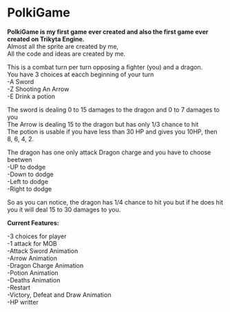 # PolkiGame

**PolkiGame is my first  game ever created and also the first game ever created on Trikyta Engine. <br/>**
Almost all the sprite are created by me,</br>
All the code and ideas are created by me.</br>


This is a combat turn per turn opposing a fighter (you) and a dragon. <br/>
You have 3 choices at eacch beginning of your turn <br/>
-A Sword<br/>
-Z Shooting An Arrow<br/>
-E Drink a potion<br/>

The sword is dealing 0 to 15 damages to the dragon and 0 to 7 damages to you<br/>
The Arrow is dealing 15 to the dragon but has only 1/3 chance to hit<br/>
The potion is usable if you have less than 30 HP and gives you 10HP, then 8, 6, 4, 2.<br/>

The dragon has one only attack Dragon charge and you have to choose beetwen<br/>
-UP to dodge<br/>
-Down to dodge<br/>
-Left to dodge<br/>
-Right to dodge<br/>

So as you can notice, the dragon has 1/4 chance to hit you but if he does hit you it will deal 15 to 30 damages to you.<br/>


**Current Features:**</br>

-3 choices for player</br>
-1 attack for MOB</br>
-Attack Sword Animation</br>
-Arrow Animation</br>
-Dragon Charge Animation</br>
-Potion Animation</br>
-Deaths Animation</br>
-Restart</br>
-Victory, Defeat and Draw Animation</br>
-HP writter</br>
